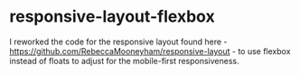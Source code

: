 # responsive-layout-flexbox
I reworked the code for the responsive layout found here - https://github.com/RebeccaMooneyham/responsive-layout - to use flexbox instead of floats to adjust for the mobile-first responsiveness.
